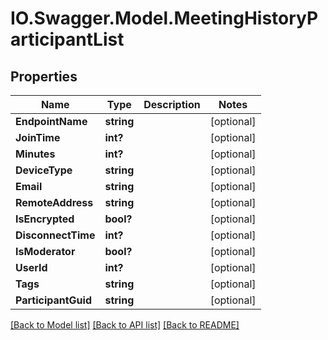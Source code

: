# IO.Swagger.Model.MeetingHistoryParticipantList
## Properties

Name | Type | Description | Notes
------------ | ------------- | ------------- | -------------
**EndpointName** | **string** |  | [optional] 
**JoinTime** | **int?** |  | [optional] 
**Minutes** | **int?** |  | [optional] 
**DeviceType** | **string** |  | [optional] 
**Email** | **string** |  | [optional] 
**RemoteAddress** | **string** |  | [optional] 
**IsEncrypted** | **bool?** |  | [optional] 
**DisconnectTime** | **int?** |  | [optional] 
**IsModerator** | **bool?** |  | [optional] 
**UserId** | **int?** |  | [optional] 
**Tags** | **string** |  | [optional] 
**ParticipantGuid** | **string** |  | [optional] 

[[Back to Model list]](../README.md#documentation-for-models) [[Back to API list]](../README.md#documentation-for-api-endpoints) [[Back to README]](../README.md)

